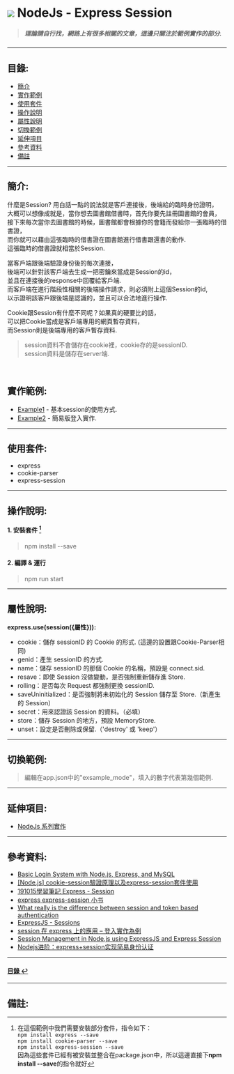 # ![](https://drive.google.com/uc?id=10INx5_pkhMcYRdx_OO4rXNXxcsvPtBYq) NodeJs - Express Session
> ##### 理論請自行找，網路上有很多相關的文章，這邊只關注於範例實作的部分.

---

<!--ts-->
## 目錄:
* [簡介](#簡介)
* [實作範例](#實作範例)
* [使用套件](#使用套件)
* [操作說明](#操作說明)
* [屬性說明](#屬性說明)
* [切換範例](#切換範例)
* [延伸項目](#延伸項目)
* [參考資料](#參考資料)
* [備註](#備註)
<!--te-->

---

## 簡介:
什麼是Session? 用白話一點的說法就是客戶連接後，後端給的臨時身份證明，<br>
大概可以想像成就是，當你想去圖書館借書時，首先你要先註冊圖書館的會員，<br>
接下來每次當你去圖書館的時候，圖書館都會根據你的會籍而發給你一張臨時的借書證，<br>
而你就可以藉由這張臨時的借書證在圖書館進行借書跟還書的動作.<br>
這張臨時的借書證就相當於Session.<br>

當客戶端跟後端驗證身份後的每次連接，<br>
後端可以針對該客戶端去生成一把密鑰來當成是Session的id，<br>
並且在連接後的response中回覆給客戶端.<br>
而客戶端在進行階段性相關的後端操作請求，則必須附上這個Session的id,<br>
以示證明該客戶跟後端是認識的，並且可以合法地進行操作.<br>

Cookie跟Session有什麼不同呢？如果真的硬要比的話，<br>
可以把Cookie當成是客戶端專用的網頁暫存資料，<br>
而Session則是後端專用的客戶暫存資料.<br>
> session資料不會儲存在cookie裡，cookie存的是sessionID.<br>
> session資料是儲存在server端.<br>

<br>

## 實作範例:
- [Example1](https://github.com/RC-Dev-Tech/nodejs-express-session/blob/main/src/examples/example1.ts) - 基本session的使用方式.
- [Example2](https://github.com/RC-Dev-Tech/nodejs-express-session/blob/main/src/examples/example2.ts) - 簡易版登入實作.

---

## 使用套件:
- express
- cookie-parser
- express-session

---

## 操作說明:
#### 1. 安裝套件 [^1]
> npm install --save
#### 2. 編譯 & 運行
> npm run start

---

## 屬性說明:
**express.use(session({屬性})):**
- cookie：儲存 sessionID 的 Cookie 的形式. (這邊的設置跟Cookie-Parser相同)
- genid：產生 sessionID 的方式.
- name：儲存 sessionID 的那個 Cookie 的名稱，預設是 connect.sid.
- resave：即使 Session 沒做變動，是否強制重新儲存進 Store.
- rolling：是否每次 Request 都強制更換 sessionID.
- saveUninitialized：是否強制將未初始化的 Session 儲存至 Store.（新產生的 Session）
- secret：用來認證該 Session 的資料。（必填）
- store：儲存 Session 的地方，預設 MemoryStore.
- unset：設定是否刪除或保留.（'destroy' 或 'keep'）

---

## 切換範例:
> 編輯在app.json中的"exsample_mode"，填入的數字代表第幾個範例.

---

## 延伸項目:
* [NodeJs 系列實作](https://github.com/RC-Dev-Tech/nodejs-index) <br>

---

## 參考資料:
* [Basic Login System with Node.js, Express, and MySQL](https://codeshack.io/basic-login-system-nodejs-express-mysql/) <br>
* [[Node.js] cookie-session驗證原理以及express-session套件使用](https://medium.com/johnny%E7%9A%84%E8%BD%89%E8%81%B7%E5%B7%A5%E7%A8%8B%E5%B8%AB%E7%AD%86%E8%A8%98/node-js-cookie-session%E9%A9%97%E8%AD%89%E5%8E%9F%E7%90%86%E4%BB%A5%E5%8F%8Aexpress-session%E5%A5%97%E4%BB%B6%E4%BD%BF%E7%94%A8-aeafa386837e) <br>
* [191015學習筆記 Express - Session](https://ithelp.ithome.com.tw/articles/10228375) <br>
* [express express-session 小书](https://segmentfault.com/a/1190000017341279?utm_source=sf-similar-article) <br>
* [What really is the difference between session and token based authentication](https://dev.to/thecodearcher/what-really-is-the-difference-between-session-and-token-based-authentication-2o39) <br>
* [ExpressJS - Sessions](https://www.tutorialspoint.com/expressjs/expressjs_sessions.htm#) <br>
* [session 在 express 上的應用 – 登入實作為例](https://ithelp.ithome.com.tw/articles/10187464) <br>
* [Session Management in Node.js using ExpressJS and Express Session](https://www.section.io/engineering-education/session-management-in-nodejs-using-expressjs-and-express-session/) <br>
* [Nodejs进阶：express+session实现简易身份认证](https://www.cnblogs.com/chyingp/p/nodejs-learning-express-session.html) <br>

---

<!--ts-->
#### [目錄 ↩](#目錄)
<!--te-->

---

## 備註:

[^1]: 在這個範例中我們需要安裝部分套件，指令如下：<br>
`npm install express --save` <br>
`npm install cookie-parser --save` <br>
`npm install express-session --save` <br>
因為這些套件已經有被安裝並整合在package.json中，所以這邊直接下**npm install --save**的指令就好
